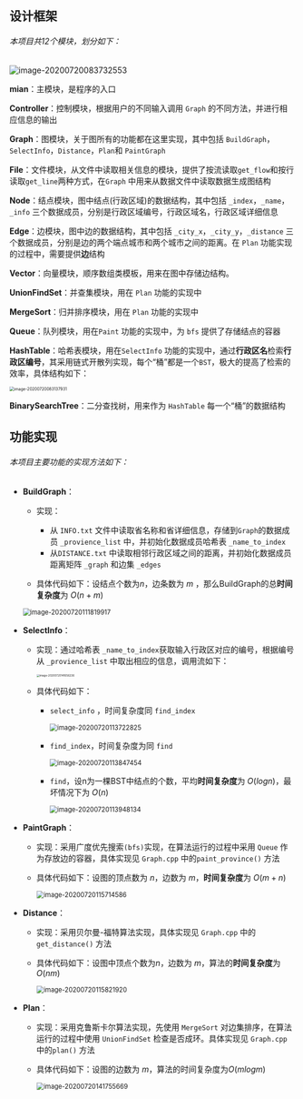 ## 设计框架

###### 本项目共12个模块，划分如下：

![image-20200720083732553](./pics/image-20200720083732553.png)

**mian**：主模块，是程序的入口

**Controller**：控制模块，根据用户的不同输入调用 `Graph` 的不同方法，并进行相应信息的输出

**Graph**：图模块，关于图所有的功能都在这里实现，其中包括 `BuildGraph`，`SelectInfo`，`Distance`，`Plan`和 `PaintGraph`

**File**：文件模块，从文件中读取相关信息的模块，提供了按流读取`get_flow`和按行读取`get_line`两种方式，在`Graph` 中用来从数据文件中读取数据生成图结构

**Node**：结点模块，图中结点(行政区域)的数据结构，其中包括 `_index`，`_name`，`_info` 三个数据成员，分别是行政区域编号，行政区域名，行政区域详细信息

**Edge**：边模块，图中边的数据结构，其中包括 `_city_x`，`_city_y`，`_distance` 三个数据成员，分别是边的两个端点城市和两个城市之间的距离。在 `Plan` 功能实现的过程中，需要提供**边**结构 

**Vector**：向量模块，顺序数组类模板，用来在图中存储边结构。

**UnionFindSet**：并查集模块，用在 `Plan` 功能的实现中

**MergeSort**：归并排序模块，用在 `Plan` 功能的实现中

**Queue**：队列模块，用在`Paint` 功能的实现中，为 `bfs` 提供了存储结点的容器

**HashTable**：哈希表模块，用在`SelectInfo` 功能的实现中，通过**行政区名**检索**行政区编号**，其采用链式开散列实现，每个“桶”都是一个`BST`，极大的提高了检索的效率，具体结构如下：

<img src="./pics/image-20200720083137931.png" alt="image-20200720083137931" style="zoom: 50%;" />

**BinarySearchTree**：二分查找树，用来作为 `HashTable` 每一个“桶”的数据结构



## 功能实现

###### 本项目主要功能的实现方法如下：

- **BuildGraph**：

  - 实现：
    - 从 `INFO.txt` 文件中读取省名称和省详细信息，存储到`Graph`的数据成员 `_provience_list` 中，并初始化数据成员哈希表 `_name_to_index`
    - 从`DISTANCE.txt` 中读取相邻行政区域之间的距离，并初始化数据成员距离矩阵 `_graph` 和边集 `_edges`

  - 具体代码如下：设结点个数为$n$，边条数为 $m$ ，那么BuildGraph的总**时间复杂度**为 $O(n+m)$

  <img src="./pics/image-20200720111819917.png" alt="image-20200720111819917" style="zoom: 80%;" />

- **SelectInfo**：

  - 实现：通过哈希表 `_name_to_index`获取输入行政区对应的编号，根据编号从 `_provience_list` 中取出相应的信息，调用流如下：

    <img src="./pics/image-20200720141656236.png" alt="image-20200720141656236" style="zoom: 33%;" />

  - 具体代码如下：

    - `select_info` ，时间复杂度同 `find_index`

      <img src="./pics/image-20200720113722825.png" alt="image-20200720113722825" style="zoom:80%;" />

    - `find_index`，时间复杂度为同 `find`

      <img src="./pics/image-20200720113847454.png" alt="image-20200720113847454" style="zoom:80%;" />

    - `find`，设n为一棵BST中结点的个数，平均**时间复杂度**为 $O(logn)$，最坏情况下为 $O(n)$

      <img src="./pics/image-20200720113948134.png" alt="image-20200720113948134" style="zoom:80%;" />

  

- **PaintGraph**：

  - 实现：采用广度优先搜索`(bfs)`实现，在算法运行的过程中采用 `Queue` 作为存放边的容器，具体实现见 `Graph.cpp` 中的`paint_province()` 方法

  - 具体代码如下：设图的顶点数为 $n$，边数为 $m$，**时间复杂度**为 $O(m+n)$

    <img src="./pics/image-20200720115714586.png" alt="image-20200720115714586" style="zoom:80%;" />

- **Distance**：

  - 实现：采用贝尔曼-福特算法实现，具体实现见 `Graph.cpp` 中的`get_distance()` 方法

  - 具体代码如下：设图中顶点个数为$n$，边数为 $m$，算法的**时间复杂度**为 $O(nm)$

    <img src="./pics/image-20200720115821920.png" alt="image-20200720115821920" style="zoom:80%;" />

- **Plan**：
  - 实现：采用克鲁斯卡尔算法实现，先使用 `MergeSort` 对边集排序，在算法运行的过程中使用 `UnionFindSet` 检查是否成环。具体实现见 `Graph.cpp` 中的`plan()` 方法
  
  - 具体代码如下：设图的边数为 $m$，算法的时间复杂度为$O(mlogm)$
  
    <img src="./pics/image-20200720141755669.png" alt="image-20200720141755669" style="zoom:80%;" />



